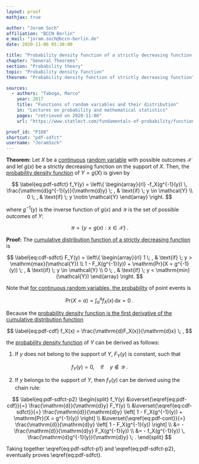```yaml
---
layout: proof
mathjax: true

author: "Joram Soch"
affiliation: "BCCN Berlin"
e_mail: "joram.soch@bccn-berlin.de"
date: 2020-11-06 05:30:00

title: "Probability density function of a strictly decreasing function of a continuous random variable"
chapter: "General Theorems"
section: "Probability theory"
topic: "Probability density function"
theorem: "Probability density function of strictly decreasing function"

sources:
  - authors: "Taboga, Marco"
    year: 2017
    title: "Functions of random variables and their distribution"
    in: "Lectures on probability and mathematical statistics"
    pages: "retrieved on 2020-11-06"
    url: "https://www.statlect.com/fundamentals-of-probability/functions-of-random-variables-and-their-distribution#hid7"

proof_id: "P188"
shortcut: "pdf-sdfct"
username: "JoramSoch"
---
```



**Theorem:** Let $X$ be a [continuous](/D/rvar-disc) [random variable](/D/rvar) with possible outcomes $\mathcal{X}$ and let $g(x)$ be a strictly decreasing function on the support of $X$. Then, the [probability density function](/D/pdf) of $Y = g(X)$ is given by

$$ \label{eq:pdf-sdfct}
f_Y(y) = \left\{
\begin{array}{rl}
-f_X(g^{-1}(y)) \, \frac{\mathrm{d}g^{-1}(y)}{\mathrm{d}y} \; , & \text{if} \; y \in \mathcal{Y} \\
0 \; , & \text{if} \; y \notin \mathcal{Y}
\end{array}
\right.
$$

where $g^{-1}(y)$ is the inverse function of $g(x)$ and $\mathcal{Y}$ is the set of possible outcomes of $Y$:

$$ \label{eq:Y-range}
\mathcal{Y} = \left\lbrace y = g(x): x \in \mathcal{X} \right\rbrace \; .
$$


**Proof:** The [cumulative distribution function of a strictly decreasing function](/P/cdf-sifct) is

$$ \label{eq:cdf-sdfct}
F_Y(y) = \left\{
\begin{array}{rl}
1 \; , & \text{if} \; y > \mathrm{max}(\mathcal{Y}) \\
1 - F_X(g^{-1}(y)) + \mathrm{Pr}(X = g^{-1}(y)) \; , & \text{if} \; y \in \mathcal{Y} \\
0 \; , & \text{if} \; y < \mathrm{min}(\mathcal{Y})
\end{array}
\right.
$$

Note that [for continuous random variables, the probability](/D/pdf) of point events is

$$ \label{eq:pdf-cont}
\mathrm{Pr}(X = a) = \int_a^a f_X(x) \, \mathrm{d}x = 0 \; .
$$

Because the [probability density function is the first derivative of the cumulative distribution function](/P/pdf-cdf)

$$ \label{eq:pdf-cdf}
f_X(x) = \frac{\mathrm{d}F_X(x)}{\mathrm{d}x} \; ,
$$

the [probability density function](/D/pdf) of $Y$ can be derived as follows:

1) If $y$ does not belong to the support of $Y$, $F_Y(y)$ is constant, such that

$$ \label{eq:pdf-sdfct-p1}
f_Y(y) = 0, \quad \text{if} \quad y \notin \mathcal{Y} \; .
$$

2) If $y$ belongs to the support of $Y$, then $f_Y(y)$ can be derived using the chain rule:

$$ \label{eq:pdf-sdfct-p2}
\begin{split}
f_Y(y) &\overset{\eqref{eq:pdf-cdf}}{=} \frac{\mathrm{d}}{\mathrm{d}y} F_Y(y) \\
&\overset{\eqref{eq:cdf-sdfct}}{=} \frac{\mathrm{d}}{\mathrm{d}y} \left[ 1 - F_X(g^{-1}(y)) + \mathrm{Pr}(X = g^{-1}(y)) \right] \\
&\overset{\eqref{eq:pdf-cont}}{=} \frac{\mathrm{d}}{\mathrm{d}y} \left[ 1 - F_X(g^{-1}(y)) \right] \\
&= -\frac{\mathrm{d}}{\mathrm{d}y} F_X(g^{-1}(y)) \\
&= - f_X(g^{-1}(y)) \, \frac{\mathrm{d}g^{-1}(y)}{\mathrm{d}y} \; .
\end{split}
$$

Taking together \eqref{eq:pdf-sdfct-p1} and \eqref{eq:pdf-sdfct-p2}, eventually proves \eqref{eq:pdf-sdfct}.